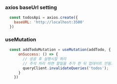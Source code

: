 ### axios baseUrl setting

```js
  const todosApi = axios.create({
    baseURL: 'http://localhost:3500'
  })
```


### useMutation

```js
  const addTodoMutation = useMutation(addTodo, {
      onSuccess: () => {
        // 성공 후 실행시킬 쿼리
        // 주석 처리 하면 할일을 추가 한 뒤 업데이트 안됨.
        queryClient.invalidateQueries('todos');
      }
    })
```